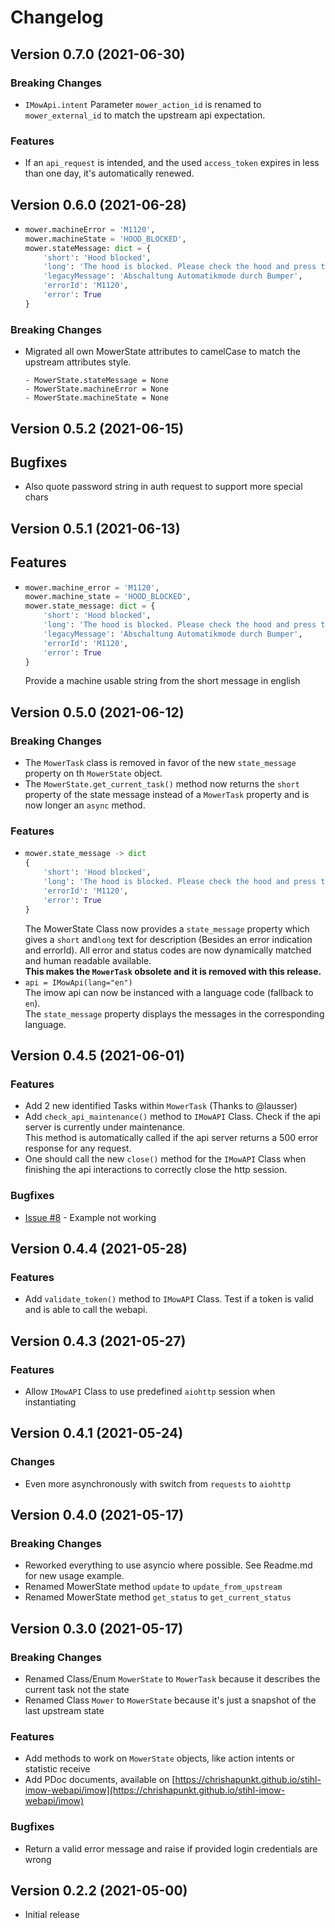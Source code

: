 # Changelog

## Version 0.7.0 (2021-06-30)
### Breaking Changes
- `IMowApi.intent` Parameter `mower_action_id` is renamed to `mower_external_id` to match the upstream api expectation.
### Features
- If an `api_request` is intended, and the used `access_token` expires in less than one day, it's automatically renewed. 
  
## Version 0.6.0 (2021-06-28)
- ```python
  mower.machineError = 'M1120',
  mower.machineState = 'HOOD_BLOCKED',
  mower.stateMessage: dict = {
      'short': 'Hood blocked', 
      'long': 'The hood is blocked. Please check the hood and press the OK button on your machine (M1120).', 
      'legacyMessage': 'Abschaltung Automatikmode durch Bumper', 
      'errorId': 'M1120', 
      'error': True
  }
  ```
  
### Breaking Changes
- Migrated all own MowerState attributes to camelCase to match the upstream attributes style.
  ```
  - MowerState.stateMessage = None
  - MowerState.machineError = None
  - MowerState.machineState = None
  ```
## Version 0.5.2 (2021-06-15)

## Bugfixes
- Also quote password string in auth request to support more special chars 

## Version 0.5.1 (2021-06-13)

## Features
- ```python
  mower.machine_error = 'M1120',
  mower.machine_state = 'HOOD_BLOCKED',
  mower.state_message: dict = {
      'short': 'Hood blocked', 
      'long': 'The hood is blocked. Please check the hood and press the OK button on your machine (M1120).', 
      'legacyMessage': 'Abschaltung Automatikmode durch Bumper', 
      'errorId': 'M1120', 
      'error': True
  }
  ```
  Provide a machine usable string from the short message in english

## Version 0.5.0 (2021-06-12)

### Breaking Changes

- The ``MowerTask`` class is removed in favor of the new ``state_message`` property on th ``MowerState`` object.
- The ``MowerState.get_current_task()`` method now returns the `short` property of the state message instead of a ``MowerTask``
  property and is now longer an ``async`` method.

### Features

- ```python
  mower.state_message -> dict
  {
      'short': 'Hood blocked', 
      'long': 'The hood is blocked. Please check the hood and press the OK button on your machine (M1120).', 
      'errorId': 'M1120', 
      'error': True
  }
  ```
  The MowerState Class now provides a ```state_message``` property which gives a ``short`` and``long`` text for
  description (Besides an error indication and errorId). All error and status codes are now dynamically matched and
  human readable available.  
  **This makes the ``MowerTask`` obsolete and it is removed with this release.**
- ``api = IMowApi(lang="en")``  
  The imow api can now be instanced with a language code (fallback to ``en``).   
  The ``state_message`` property displays the messages in the corresponding language.

## Version 0.4.5 (2021-06-01)

### Features

- Add 2 new identified Tasks within `MowerTask` (Thanks to @lausser)
- Add `check_api_maintenance()` method to `IMowAPI` Class. Check if the api server is currently under maintenance.  
  This method is automatically called if the api server returns a 500 error response for any request.
- One should call the new `close()` method for the `IMowAPI` Class when finishing the api interactions to correctly
  close the http session.

### Bugfixes

- [Issue #8](https://github.com/ChrisHaPunkt/stihl-imow-webapi/issues/8) - Example not working

## Version 0.4.4 (2021-05-28)

### Features

- Add `validate_token()` method to `IMowAPI` Class. Test if a token is valid and is able to call the webapi.

## Version 0.4.3 (2021-05-27)

### Features

- Allow `IMowAPI` Class to use predefined `aiohttp` session when instantiating

## Version 0.4.1 (2021-05-24)

### Changes

- Even more asynchronously with switch from `requests` to `aiohttp`

## Version 0.4.0 (2021-05-17)

### Breaking Changes

- Reworked everything to use asyncio where possible. See Readme.md for new usage example.
- Renamed MowerState method `update` to `update_from_upstream`
- Renamed MowerState method `get_status` to `get_current_status`

## Version 0.3.0 (2021-05-17)

### Breaking Changes

- Renamed Class/Enum `MowerState` to `MowerTask` because it describes the current task not the state
- Renamed Class `Mower` to `MowerState` because it's just a snapshot of the last upstream state

### Features

- Add methods to work on `MowerState` objects, like action intents or statistic receive
- Add PDoc documents, available
  on [https://chrishapunkt.github.io/stihl-imow-webapi/imow](https://chrishapunkt.github.io/stihl-imow-webapi/imow)

### Bugfixes

- Return a valid error message and raise if provided login credentials are wrong

## Version 0.2.2 (2021-05-00)

- Initial release
